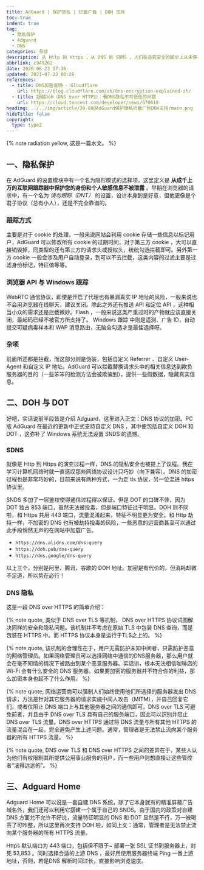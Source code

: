 ```yaml
---
title: AdGuard | 保护隐私 | 拦截广告 | DOH 支持
toc: true
indent: true
tag:
  - 隐私保护
  - Adguard
  - DNS
categories: 杂谈
description: 从 Http 到 Https ，从 DNS 到 SDNS ，人们在追究安全的脚步上从未停歇。
abbrlink: c949262
date: 2020-08-23 17:36
updated: 2021-07-22 00:28
references:
  - title: DNS加密说明 - Gloudflare
    url: https://blog.cloudflare.com/zh/dns-encryption-explained-zh/
  - title: 超越DoH（DNS over HTTPS）：看DNS隐私不可信任的问题
    url: https://cloud.tencent.com/developer/news/670618
headimg: ../../img/article/20-08@AdGuard保护隐私拦截广告DOH支持/main.png
hideTitle: false
copyright:
  type: type2
---
```


{% note radiation yellow, 这是一篇水文。 %}

## 一、隐私保护

在 AdGuard 的设置模块中有一个名为隐形模式的选择项，这里定义是 **从成千上万的互联网跟踪器中保护您的身份和个人敏感信息不被泄露** 。早期在浏览器的请求中，有一个名为 *请勿跟踪（DNT）* 的设置，设计本身到是好意，但他更像是个君子协议（总有小人），还是不完全靠谱的。

### 跟踪方式

主要是对于 cookie 的处理，一般来说网站会利用 cookie 存储一些信息以标记用户，AdGuard 可以修改所有 cookie 的过期时间，对于第三方 cookie ，大可以直接销毁掉，同类型的还有第三方的请求头或授权头，统统勾选拦截即可。另外第一方 cookie 一般会涉及用户自动登录，到可以不去拦截，这类内容的过滤主要是过滤身份标记，特征值等等。

### 浏览器 API 与 Windows 跟踪

WebRTC 通信协议，即使是开启了代理也有暴漏真实 IP 地址的风险，一般来说也不会用浏览器在线聊天，建议关闭。除此之外还有推送 API 和定位 API ，这种相当小众的需求还是拦截微妙。Flash ，一般来说这类严重过时的产物就应该直接关闭，最起码已经不被官方所支持了。 Windows 跟踪 中则是遥测、广告 ID，自动提交可疑病毒样本和 WAP 消息路由，无脑全勾选才是最佳选择呀。

### 杂项

前面所述都是拦截，而这部分则是伪装，包括自定义 Referrer 、自定义 User-Agent 和自定义 IP 地址。AdGuard 可以拦截替换请求头中的相关信息达到欺负服务器的目的（一些笨笨的检测方法会被欺骗到），提供一些假数据，隐藏真实信息。

## 二、DOH 与 DOT

好吧，实话说前半段皆是介绍 Adguard，这里进入正文：DNS 协议的加密。PC 版 AdGuard 在最近的更新中正式支持自定义 DNS ，其中便包括自定义 DOH 和 DOT ，这弥补了 Windows 系统无法设置 SNDS 的遗憾。

### SDNS

就像是 Http 到 Https 的演变过程一样，DNS 的隐私安全也被提上了议程。我在学习计算机网络时就一直感叹那些网络协议设计只巧妙（向下兼容）。DNS 的加密过程也是非常巧妙的，目前来说有两种方式，一为走 tls 协议，另一位混进 https 协议里。

SNDS 多加了一层鉴权使得通信过程得以保证。但是 DOT 的口碑不佳，因为 DOT 独占 853 端口，虽然无法被投毒，但是端口特征过于明显。DOH 则不同啦，和 Https 共用 443 端口，流量混淆起来，特征不明显更为安全。和 Http 劫持一样，不加密的 DNS 也有被劫持投毒的风险，一些恶意的运营商甚至可以通过此手段悄然无声的在网站中加载广告。

- `https://dns.alidns.com/dns-query`
- `https://doh.pub/dns-query`
- `https://dns.google/dns-query`

以上三个，分别是阿里、腾讯、谷歌的 DOH 地址。加密是有代价的，但消耗却微不足道，所以势在必行！

### DNS 隐私

这是一段 DNS over HTTPS 的简单介绍：

{% note quote, 类似于 DNS over TLS 等机制， DNS over HTTPS 协议试图解决同样的安全和隐私问题。该机制并不考虑在原始 TLS 中包装 DNS 查询，而是包装在 HTTPS 中。而 HTTPS 协议本身是运行于TLS之上的。 %}

{% note quote, 该机制的合理性在于，用户无需防护未知中间者，只需防护恶意的网络管理员。如果网络管理员可以选择网络中通信的DNS服务器，那么用户就会在毫不知情的情况下被路由到某个恶意服务器。实话讲，根本无法相信咖啡店的 Wi-Fi 会有什么安全的 DNS 服务器。如果要加密的服务器并不符合你的利益，那么加密本身也起不了什么作用。 %}

{% note quote, 网络运营商可以强制人们始终使用他们所选择的服务器发出 DNS 请求，方法是针对其它服务器的请求实施中间人攻击（MITM），并自己回复它们，或者仅阻止 DNS 端口上与其他服务器之间的通信即可。DNS over TLS 可避免前者，并且由于 DNS over TLS 具有自己的服务端口，因此可以识别并阻止 DNS over TLS 流量。DNS over HTTPS 通过将 DNS 流量与所有其他 HTTPS 的流量混合在一起，完全避免产生上述问题。通常，管理者是无法禁止流向某个服务器的所有 HTTPS 流量。 %}

{% note quote, DNS over TLS 和 DNS over HTTPS 之间的差异在于，某些人认为他们有权限制其所提供公用事业服务的用户，而一些用户则想直接让这些管控者“滚得远远的”。 %}

## 三、Adguard Home

Adguard Home 可以说是一套自建 DNS 系统，除了它本身就有的精准屏蔽广告域名外，我们还可以利用它搭建一个属于自己的 SNDS。由于国内的政策对自建 DNS 方面允不允许不好说，流量特征明显的 DNS 和 DOT 显然是不行，万一被喝茶了可咋整，所以这里再次支持 DOH 啦，如同上文：通常，管理者是无法禁止流向某个服务器的所有 HTTPS 流量。

Https 默认端口为 443 端口，包括但不限于~ 部署一张 SSL 证书到服务器上，封死 53,853 。同时选择合适的上游 DNS ，最好用使用服务器终端 Ping 一番上游地址，否则，若是DNS 解析时间过长，直接影响浏览速度。
